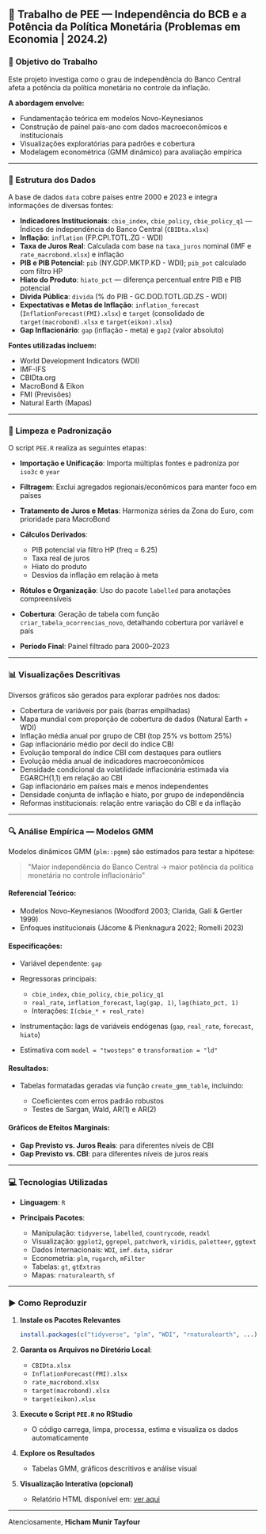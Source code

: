 ## 📘 Trabalho de PEE — Independência do BCB e a Potência da Política Monetária (Problemas em Economia | 2024.2)

### 🎯 Objetivo do Trabalho

Este projeto investiga como o grau de independência do Banco Central afeta a potência da política monetária no controle da inflação.

**A abordagem envolve:**

* Fundamentação teórica em modelos Novo-Keynesianos
* Construção de painel país-ano com dados macroeconômicos e institucionais
* Visualizações exploratórias para padrões e cobertura
* Modelagem econométrica (GMM dinâmico) para avaliação empírica

---

### 📂 Estrutura dos Dados

A base de dados `data` cobre países entre 2000 e 2023 e integra informações de diversas fontes:

* **Indicadores Institucionais**: `cbie_index`, `cbie_policy`, `cbie_policy_q1` — Índices de independência do Banco Central (`CBIDta.xlsx`)
* **Inflação**: `inflation` (FP.CPI.TOTL.ZG - WDI)
* **Taxa de Juros Real**: Calculada com base na `taxa_juros` nominal (IMF e `rate_macrobond.xlsx`) e inflação
* **PIB e PIB Potencial**: `pib` (NY.GDP.MKTP.KD - WDI); `pib_pot` calculado com filtro HP
* **Hiato do Produto**: `hiato_pct` — diferença percentual entre PIB e PIB potencial
* **Dívida Pública**: `divida` (% do PIB - GC.DOD.TOTL.GD.ZS - WDI)
* **Expectativas e Metas de Inflação**: `inflation_forecast` (`InflationForecast(FMI).xlsx`) e `target` (consolidado de `target(macrobond).xlsx` e `target(eikon).xlsx`)
* **Gap Inflacionário**: `gap` (inflação - meta) e `gap2` (valor absoluto)

**Fontes utilizadas incluem:**

* World Development Indicators (WDI)
* IMF-IFS
* CBIDta.org
* MacroBond & Eikon
* FMI (Previsões)
* Natural Earth (Mapas)

---

### 🧼 Limpeza e Padronização

O script `PEE.R` realiza as seguintes etapas:

* **Importação e Unificação**: Importa múltiplas fontes e padroniza por `iso3c` e `year`
* **Filtragem**: Exclui agregados regionais/econômicos para manter foco em países
* **Tratamento de Juros e Metas**: Harmoniza séries da Zona do Euro, com prioridade para MacroBond
* **Cálculos Derivados**:

  * PIB potencial via filtro HP (freq = 6.25)
  * Taxa real de juros
  * Hiato do produto
  * Desvios da inflação em relação à meta
* **Rótulos e Organização**: Uso do pacote `labelled` para anotações compreensíveis
* **Cobertura**: Geração de tabela com função `criar_tabela_ocorrencias_novo`, detalhando cobertura por variável e país
* **Período Final**: Painel filtrado para 2000–2023

---

### 📊 Visualizações Descritivas

Diversos gráficos são gerados para explorar padrões nos dados:

* Cobertura de variáveis por país (barras empilhadas)
* Mapa mundial com proporção de cobertura de dados (Natural Earth + WDI)
* Inflação média anual por grupo de CBI (top 25% vs bottom 25%)
* Gap inflacionário médio por decil do índice CBI
* Evolução temporal do índice CBI com destaques para outliers
* Evolução média anual de indicadores macroeconômicos
* Densidade condicional da volatilidade inflacionária estimada via EGARCH(1,1) em relação ao CBI
* Gap inflacionário em países mais e menos independentes
* Densidade conjunta de inflação e hiato, por grupo de independência
* Reformas institucionais: relação entre variação do CBI e da inflação

---

### 🔍 Análise Empírica — Modelos GMM

Modelos dinâmicos GMM (`plm::pgmm`) são estimados para testar a hipótese:

> "Maior independência do Banco Central → maior potência da política monetária no controle inflacionário"

#### Referencial Teórico:

* Modelos Novo-Keynesianos (Woodford 2003; Clarida, Galí & Gertler 1999)
* Enfoques institucionais (Jácome & Pienknagura 2022; Romelli 2023)

#### Especificações:

* Variável dependente: `gap`
* Regressoras principais:

  * `cbie_index`, `cbie_policy`, `cbie_policy_q1`
  * `real_rate`, `inflation_forecast`, `lag(gap, 1)`, `lag(hiato_pct, 1)`
  * Interações: `I(cbie_* × real_rate)`
* Instrumentação: lags de variáveis endógenas (`gap`, `real_rate`, `forecast`, `hiato`)
* Estimativa com `model = "twosteps"` e `transformation = "ld"`

#### Resultados:

* Tabelas formatadas geradas via função `create_gmm_table`, incluindo:

  * Coeficientes com erros padrão robustos
  * Testes de Sargan, Wald, AR(1) e AR(2)

#### Gráficos de Efeitos Marginais:

* **Gap Previsto vs. Juros Reais**: para diferentes níveis de CBI
* **Gap Previsto vs. CBI**: para diferentes níveis de juros reais

---

### 💻 Tecnologias Utilizadas

* **Linguagem**: `R`
* **Principais Pacotes**:

  * Manipulação: `tidyverse`, `labelled`, `countrycode`, `readxl`
  * Visualização: `ggplot2`, `ggrepel`, `patchwork`, `viridis`, `paletteer`, `ggtext`
  * Dados Internacionais: `WDI`, `imf.data`, `sidrar`
  * Econometria: `plm`, `rugarch`, `mFilter`
  * Tabelas: `gt`, `gtExtras`
  * Mapas: `rnaturalearth`, `sf`

---

### ▶️ Como Reproduzir

1. **Instale os Pacotes Relevantes**

   ```R
   install.packages(c("tidyverse", "plm", "WDI", "rnaturalearth", ...)) # e demais listados
   ```

2. **Garanta os Arquivos no Diretório Local**:

   * `CBIDta.xlsx`
   * `InflationForecast(FMI).xlsx`
   * `rate_macrobond.xlsx`
   * `target(macrobond).xlsx`
   * `target(eikon).xlsx`

3. **Execute o Script `PEE.R` no RStudio**

   * O código carrega, limpa, processa, estima e visualiza os dados automaticamente

4. **Explore os Resultados**

   * Tabelas GMM, gráficos descritivos e análise visual

5. **Visualização Interativa (opcional)**

   * Relatório HTML disponível em: [ver aqui](https://raw.githack.com/Hic-Tayfour/HTML/refs/heads/main/PEE.html)

---

Atenciosamente,
**Hicham Munir Tayfour**

